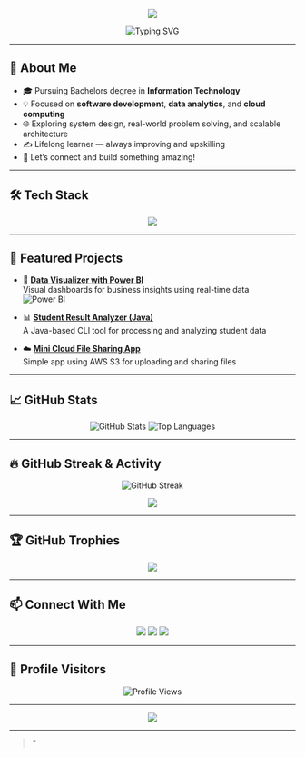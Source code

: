 <!-- Header Banner -->
<p align="center">
  <img src="https://capsule-render.vercel.app/api?type=waving&color=0:FF6B81,100:F8D847&height=200&section=header&text=Hi%20there!%20I'm%20Avinash%20Goud%20Madhas👋&fontSize=35&fontAlignY=40&desc=A%20Tech%20Explorer%20|%20Developer%20|%20Data%20Enthusiast&descAlignY=60&descAlign=50" />
</p>

<!-- Typing Animation -->
<p align="center">
  <img src="https://readme-typing-svg.demolab.com?font=Fira+Code&duration=3000&pause=1000&center=true&vCenter=true&width=450&height=50&lines=Tech+Explorer+%F0%9F%9A%80;Software+Developer+%F0%9F%92%BB;Data+Lover+%F0%9F%93%88;Learning+every+day+%F0%9F%93%9A;Let's+build+something+amazing+%F0%9F%A4%AA" alt="Typing SVG" />
</p>

---

## 🚀 About Me

- 🎓 Pursuing Bachelors degree in **Information Technology**
- 💡 Focused on **software development**, **data analytics**, and **cloud computing**
- 🌐 Exploring system design, real-world problem solving, and scalable architecture
- ✍️ Lifelong learner — always improving and upskilling
- 🤝 Let’s connect and build something amazing!

---

## 🛠️ Tech Stack

<p align="center">
  <img src="https://skillicons.dev/icons?i=python,java,js,react,nodejs,flask,git,github,mysql,aws,azure,linux,postman,vscode,figma" />
</p>

---

## 📂 Featured Projects

- 🔧 [**Data Visualizer with Power BI**](https://github.com/Avinashgoud6459/data-visualizer)  
  Visual dashboards for business insights using real-time data  
  ![Power BI](https://img.shields.io/badge/PowerBI-D3273C?style=flat&logo=powerbi&logoColor=white)

- 📊 [**Student Result Analyzer (Java)**](https://github.com/Avinashgoud6459/student-result-analyzer)  
  A Java-based CLI tool for processing and analyzing student data

- ☁️ [**Mini Cloud File Sharing App**](https://github.com/Avinashgoud6459/cloud-file-app)  
  Simple app using AWS S3 for uploading and sharing files

---

## 📈 GitHub Stats

<p align="center">
  <img src="https://github-readme-stats.vercel.app/api?username=Avinashgoud6459&show_icons=true&theme=radical" alt="GitHub Stats" />
  <img src="https://github-readme-stats.vercel.app/api/top-langs/?username=Avinashgoud6459&layout=compact&theme=radical" alt="Top Languages" />
</p>

---

## 🔥 GitHub Streak & Activity

<p align="center">
  <img src="https://streak-stats.demolab.com?user=Avinashgoud6459&theme=radical&hide_border=true" alt="GitHub Streak" />
</p>

<p align="center">
  <img src="https://github-readme-activity-graph.vercel.app/graph?username=Avinashgoud6459&bg_color=1a1b27&color=ffffff&line=ff6b81&point=f8d847&area=true&hide_border=true" />
</p>

---

## 🏆 GitHub Trophies

<p align="center">
  <img src="https://github-profile-trophy.vercel.app/?username=Avinashgoud6459&theme=radical&no-frame=true&margin-w=15" />
</p>

---

## 📫 Connect With Me

<p align="center">
  <a href="mailto:avinashgoud6459@gmail.com"><img src="https://img.shields.io/badge/Gmail-D14836?style=for-the-badge&logo=gmail&logoColor=white"></a>
  <a href="https://www.linkedin.com/in/avinashgoudmadhas"><img src="https://img.shields.io/badge/LinkedIn-blue?style=for-the-badge&logo=linkedin&logoColor=white"></a>
  <a href="https://avinashgoudmadhas.dev"><img src="https://img.shields.io/badge/Portfolio-121212?style=for-the-badge&logo=vercel&logoColor=white"></a>
</p>

---

## 👀 Profile Visitors

<p align="center">
  <img src="https://komarev.com/ghpvc/?username=Avinashgoud6459&label=Profile%20views&color=0e75b6&style=flat" alt="Profile Views" />
</p>

---

<!-- "THANK YOU" Banner -->
<p align="center">
  <img src="https://capsule-render.vercel.app/api?type=waving&color=0:FF6B81,100:F8D847&height=200&section=footer&text=THANK%20YOU%20%F0%9F%99%8C&fontSize=35&fontAlignY=40&desc=For%20visiting%20my%20profile!%20Let%27s%20stay%20connected%20%F0%9F%91%8C&descAlignY=60&descAlign=50" />
</p>

---

> _"_ 
